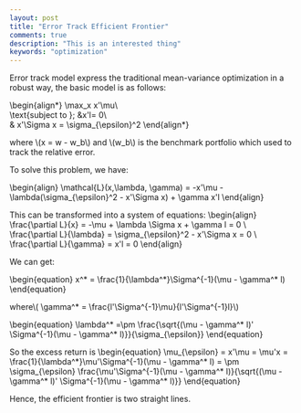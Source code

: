 ```yaml
---
layout: post
title: "Error Track Efficient Frontier"
comments: true
description: "This is an interested thing"
keywords: "optimization"
---
```

<script type="text/javascript" async
  src="https://cdn.mathjax.org/mathjax/latest/MathJax.js?config=TeX-MML-AM_CHTML">
</script>
<script type="text/x-mathjax-config">
MathJax.Hub.Config({
  TeX: { equationNumbers: { autoNumber: "AMS" } }
});

</script>

Error track model express the traditional mean-variance optimization in a robust way, the basic model is as follows:

\begin{align\*} 
\max_x x'\mu\\\
\text{subject to }\; &x'l= 0\\\
& x'\Sigma x = \sigma_{\epsilon}^2 
\end{align\*}

where \\(x = w - w_b\\) and \\(w_b\\) is the benchmark portfolio which used to track the relative error.

To solve this problem, we have:

\begin{align}
 \mathcal{L}(x,\lambda, \gamma) = -x'\mu - \lambda(\sigma_{\epsilon}^2 - x'\Sigma x)  + \gamma x'l 
\end{align}

This can be transformed into a system of equations:
\begin{align}
\frac{\partial L}{x}  = -\mu + \lambda \Sigma x + \gamma l = 0 \\\
\frac{\partial L}{\lambda} = \sigma_{\epsilon}^2 - x'\Sigma x = 0 \\\
\frac{\partial L}{\gamma} = x'l = 0
\end{align}

We can get:

\begin{equation}
x^* = \frac{1}{\lambda^\*}\Sigma^{-1}(\mu - \gamma^\* l)
\end{equation}

where\\( \gamma^\* = \frac{l'\Sigma^{-1}\mu}{l'\Sigma^{-1}l}\\)

\begin{equation}
\lambda^\* =\pm \frac{\sqrt{(\mu - \gamma^\* l)' \Sigma^{-1}(\mu - \gamma^* l)}}{\sigma_{\epsilon}}
\end{equation}

So the excess return is
\begin{equation}
\mu_{\epsilon} = x'\mu = \mu'x = \frac{1}{\lambda^\*}\mu'\Sigma^{-1}(\mu - \gamma^\* l) = \pm \sigma_{\epsilon} \frac{\mu'\Sigma^{-1}(\mu - \gamma^\* l)}{\sqrt{(\mu - \gamma^\* l)' \Sigma^{-1}(\mu - \gamma^\* l)}}
\end{equation}

Hence, the efficient frontier is two straight lines.



